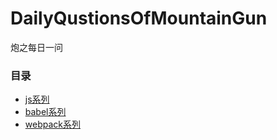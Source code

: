 # DailyQustionsOfMountainGun
炮之每日一问

### 目录

- [js系列](https://github.com/xiaodoubaoldl/DailyQustionsOfMountainGun/blob/master/category/js.md)
- [babel系列](https://github.com/xiaodoubaoldl/DailyQustionsOfMountainGun/blob/master/category/babel.md)
- [webpack系列](https://github.com/xiaodoubaoldl/DailyQustionsOfMountainGun/blob/master/category/webpack.md)

